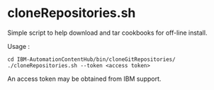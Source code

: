#  cloneRepositories.sh
Simple script to help download and tar cookbooks for off-line install.

Usage :
```
cd IBM-AutomationContentHub/bin/cloneGitRepositories/
./cloneRepositories.sh --token <access token>
```
An access token may be obtained from IBM support.

